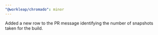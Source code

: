 ```yaml
---
"@workleap/chromado": minor
---
```


Added a new row to the PR message identifying the number of snapshots taken for the build.
